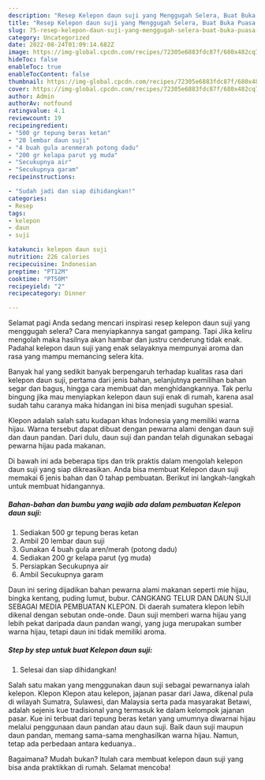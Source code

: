 ```yaml
---
description: "Resep Kelepon daun suji yang Menggugah Selera, Buat Buka Puasa Lezat Sekali"
title: "Resep Kelepon daun suji yang Menggugah Selera, Buat Buka Puasa Lezat Sekali"
slug: 75-resep-kelepon-daun-suji-yang-menggugah-selera-buat-buka-puasa-lezat-sekali
category: Uncategorized
date: 2022-08-24T01:09:14.682Z
image: https://img-global.cpcdn.com/recipes/72305e6883fdc87f/680x482cq70/kelepon-daun-suji-foto-resep-utama.jpg
hideToc: false
enableToc: true
enableTocContent: false
thumbnail: https://img-global.cpcdn.com/recipes/72305e6883fdc87f/680x482cq70/kelepon-daun-suji-foto-resep-utama.jpg
cover: https://img-global.cpcdn.com/recipes/72305e6883fdc87f/680x482cq70/kelepon-daun-suji-foto-resep-utama.jpg
author: Admin
authorAv: notfound
ratingvalue: 4.1
reviewcount: 19
recipeingredient:
- "500 gr tepung beras ketan"
- "20 lembar daun suji"
- "4 buah gula arenmerah potong dadu"
- "200 gr kelapa parut yg muda"
- "Secukupnya air"
- "Secukupnya garam"
recipeinstructions:

- "Sudah jadi dan siap dihidangkan!"
categories:
- Resep
tags:
- kelepon
- daun
- suji

katakunci: kelepon daun suji 
nutrition: 226 calories
recipecuisine: Indonesian
preptime: "PT12M"
cooktime: "PT50M"
recipeyield: "2"
recipecategory: Dinner

---
```



Selamat pagi Anda sedang mencari inspirasi resep kelepon daun suji yang menggugah selera? Cara menyiapkannya sangat gampang. Tapi Jika keliru mengolah maka hasilnya akan hambar dan justru cenderung tidak enak. Padahal kelepon daun suji yang enak selayaknya mempunyai aroma dan rasa yang mampu memancing selera kita.


Banyak hal yang sedikit banyak berpengaruh terhadap kualitas rasa dari kelepon daun suji, pertama dari jenis bahan, selanjutnya pemilihan bahan segar dan bagus, hingga cara membuat dan menghidangkannya. Tak perlu bingung jika mau menyiapkan kelepon daun suji enak di rumah, karena asal sudah tahu caranya maka hidangan ini bisa menjadi suguhan spesial.

Klepon adalah salah satu kudapan khas Indonesia yang memiliki warna hijau. Warna tersebut dapat dibuat dengan pewarna alami dengan daun suji dan daun pandan. Dari dulu, daun suji dan pandan telah digunakan sebagai pewarna hijau pada makanan.


Di bawah ini ada beberapa tips dan trik praktis dalam mengolah kelepon daun suji yang siap dikreasikan. Anda bisa membuat Kelepon daun suji memakai 6 jenis bahan dan 0 tahap pembuatan. Berikut ini langkah-langkah untuk membuat hidangannya.

<!--inarticleads1-->

##### Bahan-bahan dan bumbu yang wajib ada dalam pembuatan Kelepon daun suji:

1. Sediakan 500 gr tepung beras ketan
1. Ambil 20 lembar daun suji
1. Gunakan 4 buah gula aren/merah (potong dadu)
1. Sediakan 200 gr kelapa parut (yg muda)
1. Persiapkan Secukupnya air
1. Ambil Secukupnya garam


Daun ini sering dijadikan bahan pewarna alami makanan seperti mie hijau, bingka kentang, puding lumut, bubur. CANGKANG TELUR DAN DAUN SUJI SEBAGAI MEDIA PEMBUATAN KLEPON. Di daerah sumatera klepon lebih dikenal dengan sebutan onde-onde. Daun suji memberi warna hijau yang lebih pekat daripada daun pandan wangi, yang juga merupakan sumber warna hijau, tetapi daun ini tidak memiliki aroma. 

<!--inarticleads2-->

##### Step by step untuk buat Kelepon daun suji:


1. Selesai dan siap dihidangkan!

Salah satu makan yang menggunakan daun suji sebagai pewarnanya ialah kelepon. Klepon Klepon atau kelepon, jajanan pasar dari Jawa, dikenal pula di wilayah Sumatra, Sulawesi, dan Malaysia serta pada masyarakat Betawi, adalah sejenis kue tradisional yang termasuk ke dalam kelompok jajanan pasar. Kue ini terbuat dari tepung beras ketan yang umumnya diwarnai hijau melalui penggunaan daun pandan atau daun suji. Baik daun suji maupun daun pandan, memang sama-sama menghasilkan warna hijau. Namun, tetap ada perbedaan antara keduanya.. 

Bagaimana? Mudah bukan? Itulah cara membuat kelepon daun suji yang bisa anda praktikkan di rumah. Selamat mencoba!
